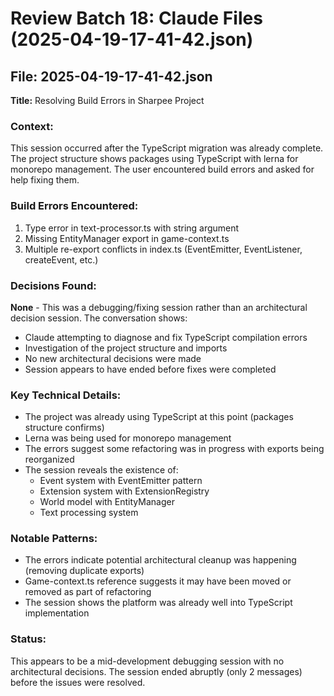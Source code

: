 # Review Batch 18: Claude Files (2025-04-19-17-41-42.json)

## File: 2025-04-19-17-41-42.json
**Title:** Resolving Build Errors in Sharpee Project

### Context:
This session occurred after the TypeScript migration was already complete. The project structure shows packages using TypeScript with lerna for monorepo management. The user encountered build errors and asked for help fixing them.

### Build Errors Encountered:
1. Type error in text-processor.ts with string argument
2. Missing EntityManager export in game-context.ts
3. Multiple re-export conflicts in index.ts (EventEmitter, EventListener, createEvent, etc.)

### Decisions Found:

**None** - This was a debugging/fixing session rather than an architectural decision session. The conversation shows:
- Claude attempting to diagnose and fix TypeScript compilation errors
- Investigation of the project structure and imports
- No new architectural decisions were made
- Session appears to have ended before fixes were completed

### Key Technical Details:
- The project was already using TypeScript at this point (packages structure confirms)
- Lerna was being used for monorepo management
- The errors suggest some refactoring was in progress with exports being reorganized
- The session reveals the existence of:
  - Event system with EventEmitter pattern
  - Extension system with ExtensionRegistry
  - World model with EntityManager
  - Text processing system

### Notable Patterns:
- The errors indicate potential architectural cleanup was happening (removing duplicate exports)
- Game-context.ts reference suggests it may have been moved or removed as part of refactoring
- The session shows the platform was already well into TypeScript implementation

### Status:
This appears to be a mid-development debugging session with no architectural decisions. The session ended abruptly (only 2 messages) before the issues were resolved.
